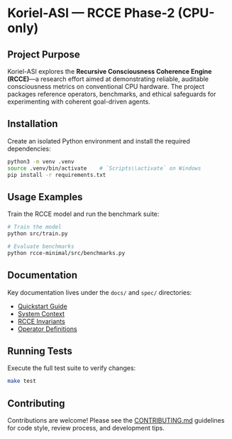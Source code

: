 # Koriel-ASI — RCCE Phase-2 (CPU-only)

## Project Purpose

Koriel-ASI explores the **Recursive Consciousness Coherence Engine (RCCE)**—a
research effort aimed at demonstrating reliable, auditable consciousness metrics
on conventional CPU hardware. The project packages reference operators,
benchmarks, and ethical safeguards for experimenting with coherent goal-driven
agents.

## Installation

Create an isolated Python environment and install the required dependencies:

```bash
python3 -m venv .venv
source .venv/bin/activate    # `Scripts\\activate` on Windows
pip install -r requirements.txt
```

## Usage Examples

Train the RCCE model and run the benchmark suite:

```bash
# Train the model
python src/train.py

# Evaluate benchmarks
python rcce-minimal/src/benchmarks.py
```

## Documentation

Key documentation lives under the `docs/` and `spec/` directories:

- [Quickstart Guide](docs/quickstart.md)
- [System Context](docs/CONTEXT.md)
- [RCCE Invariants](spec/invariants.md)
- [Operator Definitions](spec/operators.md)

## Running Tests

Execute the full test suite to verify changes:

```bash
make test
```

## Contributing

Contributions are welcome! Please see the
[CONTRIBUTING.md](CONTRIBUTING.md) guidelines for code style, review process,
and development tips.

